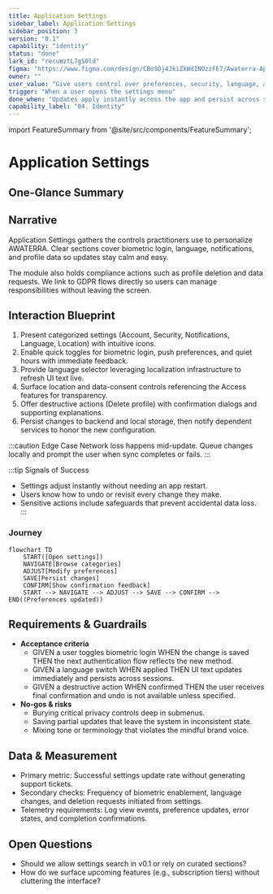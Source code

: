 ```yaml
---
title: Application Settings
sidebar_label: Application Settings
sidebar_position: 3
version: "0.1"
capability: "identity"
status: "done"
lark_id: "recuWztL7gS0ld"
figma: "https://www.figma.com/design/CBoSOj4JkiZkWdINOzzFE7/Awaterra-App-UIUX?node-id=48-16"
owner: ""
user_value: "Give users control over preferences, security, language, and notifications"
trigger: "When a user opens the settings menu"
done_when: "Updates apply instantly across the app and persist across sessions"
capability_label: "04. Identity"
---
```


import FeatureSummary from '@site/src/components/FeatureSummary';

# Application Settings

## One-Glance Summary

<FeatureSummary />

## Narrative
Application Settings gathers the controls practitioners use to personalize AWATERRA. Clear sections cover biometric login, language, notifications, and profile data so updates stay calm and easy.

The module also holds compliance actions such as profile deletion and data requests. We link to GDPR flows directly so users can manage responsibilities without leaving the screen.

## Interaction Blueprint
1. Present categorized settings (Account, Security, Notifications, Language, Location) with intuitive icons.
2. Enable quick toggles for biometric login, push preferences, and quiet hours with immediate feedback.
3. Provide language selector leveraging localization infrastructure to refresh UI text live.
4. Surface location and data-consent controls referencing the Access features for transparency.
5. Offer destructive actions (Delete profile) with confirmation dialogs and supporting explanations.
6. Persist changes to backend and local storage, then notify dependent services to honor the new configuration.

:::caution Edge Case
Network loss happens mid-update. Queue changes locally and prompt the user when sync completes or fails.
:::

:::tip Signals of Success
- Settings adjust instantly without needing an app restart.
- Users know how to undo or revisit every change they make.
- Sensitive actions include safeguards that prevent accidental data loss.
:::

### Journey

```mermaid
flowchart TD
    START([Open settings])
    NAVIGATE[Browse categories]
    ADJUST[Modify preferences]
    SAVE[Persist changes]
    CONFIRM[Show confirmation feedback]
    START --> NAVIGATE --> ADJUST --> SAVE --> CONFIRM --> END((Preferences updated))
```

## Requirements & Guardrails
- **Acceptance criteria**
  - GIVEN a user toggles biometric login WHEN the change is saved THEN the next authentication flow reflects the new method.
  - GIVEN a language switch WHEN applied THEN UI text updates immediately and persists across sessions.
  - GIVEN a destructive action WHEN confirmed THEN the user receives final confirmation and undo is not available unless specified.
- **No-gos & risks**
  - Burying critical privacy controls deep in submenus.
  - Saving partial updates that leave the system in inconsistent state.
  - Mixing tone or terminology that violates the mindful brand voice.

## Data & Measurement
- Primary metric: Successful settings update rate without generating support tickets.
- Secondary checks: Frequency of biometric enablement, language changes, and deletion requests initiated from settings.
- Telemetry requirements: Log view events, preference updates, error states, and completion confirmations.

## Open Questions
- Should we allow settings search in v0.1 or rely on curated sections?
- How do we surface upcoming features (e.g., subscription tiers) without cluttering the interface?
